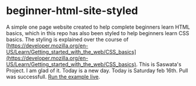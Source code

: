 # beginner-html-site-styled
A simple one page website created to help complete beginners learn HTML basics, which in this repo has also been styled to help beginners learn CSS basics. The styling is explained over the course of [https://developer.mozilla.org/en-US/Learn/Getting_started_with_the_web/CSS_basics](https://developer.mozilla.org/en-US/Learn/Getting_started_with_the_web/CSS_basics).
This is Saswata's Project. I am glad of it.
Today is a new day. Today is Saturday feb 16th.
Pull was successfull.
[Run the example live](http://mdn.github.io/beginner-html-site-styled/).
